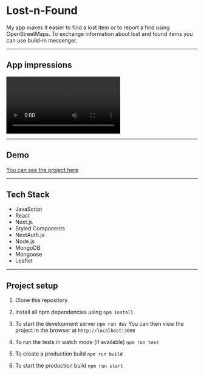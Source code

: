 # Lost-n-Found

My app makes it easier to find a lost item or to report a find using OpenStreetMaps. To exchange information about lost and found items you can use build-in messenger.

-----------

## App impressions

![](/access/olga_mishareva.mov)

-------------

## Demo

[You can see the project here](https://capstone-project-lost-n-found.vercel.app/)

------------------

## Tech Stack

- JavaScript
- React
- Next.js
- Styled Components
- NextAuth.js
- Node.js
- MongoDB
- Mongoose
- Leaflet

------------

## Project setup

1. Clone this repository.

2. Install all npm dependencies using `npm install`

3. To start the development server `npm run dev` 
You can then view the project in the browser at `http://localhost:3000`

4. To run the tests in watch mode (if available) `npm run test`

5. To create a production build `npm run build`

6. To start the production build `npm run start`




